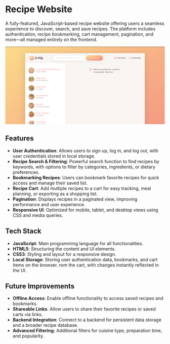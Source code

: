 # Recipe Website

A fully-featured, JavaScript-based recipe website offering users a seamless experience to discover, search, and save recipes. The platform includes authentication, recipe bookmarking, cart management, pagination, and more—all managed entirely on the frontend.

![Recipe Website Screenshot](https://github.com/pushan-alagiya/Recipy/blob/main/Screenshot%20From%202024-11-09%2021-37-06.png?raw=true)

## Features

- **User Authentication**: Allows users to sign up, log in, and log out, with user credentials stored in local storage.
- **Recipe Search & Filtering**: Powerful search function to find recipes by keywords, with options to filter by categories, ingredients, or dietary preferences.
- **Bookmarking Recipes**: Users can bookmark favorite recipes for quick access and manage their saved list.
- **Recipe Cart**: Add multiple recipes to a cart for easy tracking, meal planning, or exporting as a shopping list.
- **Pagination**: Displays recipes in a paginated view, improving performance and user experience.
- **Responsive UI**: Optimized for mobile, tablet, and desktop views using CSS and media queries.

## Tech Stack

- **JavaScript**: Main programming language for all functionalities.
- **HTML5**: Structuring the content and UI elements.
- **CSS3**: Styling and layout for a responsive design.
- **Local Storage**: Storing user authentication data, bookmarks, and cart items on the browser.
rom the cart, with changes instantly reflected in the UI.

## Future Improvements

- **Offline Access**: Enable offline functionality to access saved recipes and bookmarks.
- **Shareable Links**: Allow users to share their favorite recipes or saved carts via links.
- **Backend Integration**: Connect to a backend for persistent data storage and a broader recipe database.
- **Advanced Filtering**: Additional filters for cuisine type, preparation time, and popularity.
